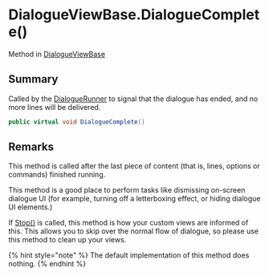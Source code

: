 # DialogueViewBase.DialogueComplete()

Method in [DialogueViewBase](/docs/api/csharp/yarn.unity.dialogueviewbase.md)

## Summary


Called by the  <a href="yarn.unity.dialoguerunner.md">DialogueRunner</a>  to signal that the
dialogue has ended, and no more lines will be delivered.


```csharp
public virtual void DialogueComplete()
```

## Remarks

<p>This method is called after the last piece of content (that
is, lines, options or commands) finished running.</p> <p>This method is a good place to perform tasks like dismissing
on-screen dialogue UI (for example, turning off a letterboxing
effect, or hiding dialogue UI elements.)
</p> <p>
If <a href="yarn.unity.dialoguerunner.stop.md">Stop()</a> is called, this method is how your custom views are informed of this.
This allows you to skip over the normal flow of dialogue, so please use this method to clean up your views.
</p> <p>
{% hint style="note" %}
The default implementation of this method does
nothing.
{% endhint %}
</p>

